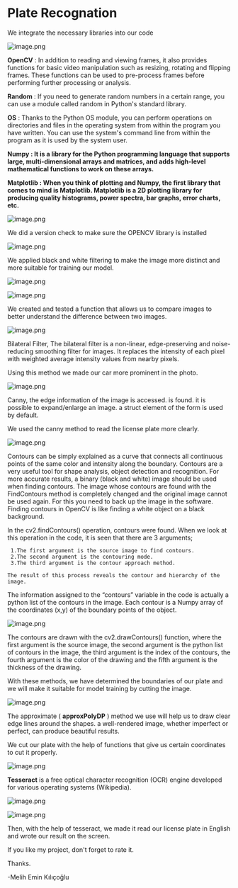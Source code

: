 # Plate Recognation

We integrate the necessary libraries into our code

![image.png](Plate%20Recognation%20953ae77ef113479ca1f6682b472940f6/image.png)

**OpenCV** : In addition to reading and viewing frames, it also provides functions for basic video manipulation such as resizing, rotating and flipping frames. These functions can be used to pre-process frames before performing further processing or analysis.

**Random** : If you need to generate random numbers in a certain range, you can use a module called random in Python's standard library.

**OS** : Thanks to the Python OS module, you can perform operations on directories and files in the operating system from within the program you have written. You can use the system's command line from within the program as it is used by the system user.

**Numpy : It is a library for the Python programming language that supports large, multi-dimensional arrays and matrices, and adds high-level mathematical functions to work on these arrays.**

**Matplotlib : When you think of plotting and Numpy, the first library that comes to mind is Matplotlib. Matplotlib is a 2D plotting library for producing quality histograms, power spectra, bar graphs, error charts, etc.**

![image.png](Plate%20Recognation%20953ae77ef113479ca1f6682b472940f6/image%201.png)

We did a version check to make sure the OPENCV library is installed

![image.png](Plate%20Recognation%20953ae77ef113479ca1f6682b472940f6/image%202.png)

We applied black and white filtering to make the image more distinct and more suitable for training our model.

![image.png](Plate%20Recognation%20953ae77ef113479ca1f6682b472940f6/image%203.png)

![image.png](Plate%20Recognation%20953ae77ef113479ca1f6682b472940f6/image%204.png)

We created and tested a function that allows us to compare images to better understand the difference between two images.

![image.png](Plate%20Recognation%20953ae77ef113479ca1f6682b472940f6/image%205.png)

Bilateral Filter, The bilateral filter is a non-linear, edge-preserving and noise-reducing smoothing filter for images. It replaces the intensity of each pixel with weighted average intensity values from nearby pixels.

Using this method we made our car more prominent in the photo.

![image.png](Plate%20Recognation%20953ae77ef113479ca1f6682b472940f6/image%206.png)

Canny, the edge information of the image is accessed. is found. it is possible to expand/enlarge an image. a struct element of the form is used by default.

We used the canny method to read the license plate more clearly.

![image.png](Plate%20Recognation%20953ae77ef113479ca1f6682b472940f6/image%207.png)

Contours can be simply explained as a curve that connects all continuous points of the same color and intensity along the boundary. Contours are a very useful tool for shape analysis, object detection and recognition.
For more accurate results, a binary (black and white) image should be used when finding contours.
The image whose contours are found with the FindContours method is completely changed and the original image cannot be used again. For this you need to back up the image in the software.
Finding contours in OpenCV is like finding a white object on a black background.

In the cv2.findContours() operation, contours were found. When we look at this operation in the code, it is seen that there are 3 arguments;

```
 1.The first argument is the source image to find contours.
 2.The second argument is the contouring mode.
 3.The third argument is the contour approach method.

The result of this process reveals the contour and hierarchy of the image.

```

The information assigned to the “contours” variable in the code is actually a python list of the contours in the image. Each contour is a Numpy array of the coordinates (x,y) of the boundary points of the object.

![image.png](Plate%20Recognation%20953ae77ef113479ca1f6682b472940f6/image%208.png)

 The contours are drawn with the cv2.drawContours() function, where the first argument is the source image, the second argument is the python list of contours in the image, the third argument is the index of the contours, the fourth argument is the color of the drawing and the fifth argument is the thickness of the drawing.

With these methods, we have determined the boundaries of our plate and we will make it suitable for model training by cutting the image.

![image.png](Plate%20Recognation%20953ae77ef113479ca1f6682b472940f6/image%209.png)

The approximate ( **approxPolyDP** ) method we use will help us to draw clear edge lines around the shapes. a well-rendered image, whether imperfect or perfect, can produce beautiful results.

We cut our plate with the help of functions that give us certain coordinates to cut it properly.

![image.png](Plate%20Recognation%20953ae77ef113479ca1f6682b472940f6/image%2010.png)

**Tesseract** is a free optical character recognition (OCR) engine developed for various operating systems (Wikipedia).

![image.png](Plate%20Recognation%20953ae77ef113479ca1f6682b472940f6/image%2011.png)

![image.png](Plate%20Recognation%20953ae77ef113479ca1f6682b472940f6/image%2012.png)

Then, with the help of tesseract, we made it read our license plate in English and wrote our result on the screen.

If you like my project, don't forget to rate it.

Thanks.

-Melih Emin Kılıçoğlu